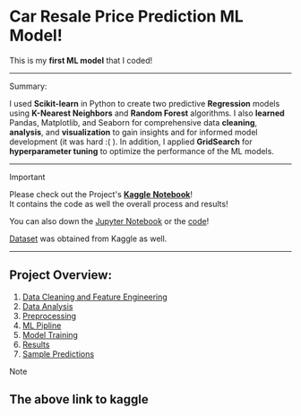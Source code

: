 # Car Resale Price Prediction ML Model!

This is my **first ML model** that I coded! 

---

Summary:  

I used **Scikit-learn** in Python to create two predictive **Regression** models using **K-Nearest Neighbors** and **Random Forest** algorithms. I also **learned** Pandas, Matplotlib, and Seaborn for comprehensive data **cleaning**, **analysis**, and **visualization** to gain insights and for informed model development (it was hard :( ). In addition, I applied **GridSearch** for **hyperparameter tuning** to optimize the performance of the ML models.

---

> [!IMPORTANT]  
Please check out the Project's [**Kaggle** **Notebook**](https://www.kaggle.com/code/pandu0/car-resale-price-prediction-scikit-learn)!    
It contains the code as well the overall process and results!

You can also down the [Jupyter Notebook](./car-resale-price-prediction.ipynb) or the [code](./ml-model.py)!

[Dataset](./car_web_scraped_dataset.csv) was obtained from Kaggle as well.

---

## Project Overview:  
1. [Data Cleaning and Feature Engineering](https://www.kaggle.com/code/pandu0/car-resale-price-prediction-scikit-learn#Data-Cleaning-&-Feature-Engineering)
2. [Data Analysis](https://www.kaggle.com/code/pandu0/car-resale-price-prediction-scikit-learn#Data-Analysis)
3. [Preprocessing](https://www.kaggle.com/code/pandu0/car-resale-price-prediction-scikit-learn#Preprocessing)
4. [ML Pipline](https://www.kaggle.com/code/pandu0/car-resale-price-prediction-scikit-learn#ML-Pipeline)
5. [Model Training](https://www.kaggle.com/code/pandu0/car-resale-price-prediction-scikit-learn#Model-Training)
6. [Results](https://www.kaggle.com/code/pandu0/car-resale-price-prediction-scikit-learn#Results)
7. [Sample Predictions](https://www.kaggle.com/code/pandu0/car-resale-price-prediction-scikit-learn#Sample-Predictions)

> [!NOTE]  
The above link to kaggle
---


